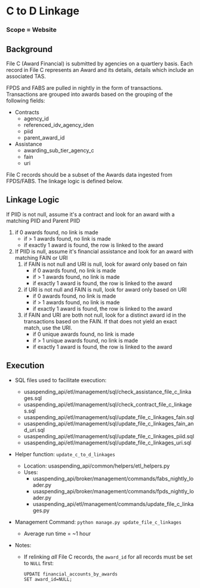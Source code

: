 # C to D Linkage

### Scope = Website

## Background

File C (Award Financial) is submitted by agencies on a quartlery basis. Each record in File C represents an Award and its details, details which include an associated TAS.

FPDS and FABS are pulled in nightly in the form of transactions. Transactions are grouped into awards based on the grouping of the following fields:
* Contracts
    * agency_id
    * referenced_idv_agency_iden
    * piid
    * parent_award_id
* Assistance
    * awarding_sub_tier_agency_c
    * fain
    * uri


File C records should be a subset of the Awards data ingested from FPDS/FABS. The linkage logic is defined below.

## Linkage Logic

If PIID is not null, assume it's a contract and look for an award with a matching PIID and Parent PIID
1. if 0 awards found, no link is made
    * if > 1 awards found, no link is made
    * if exactly 1 award is found, the row is linked to the award
2. If PIID is null, assume it's financial assistance and look for an award with matching FAIN or URI
    1. if FAIN is not null and URI is null, look for award only based on fain
        * if 0 awards found, no link is made
        * if > 1 awards found, no link is made
        * if exactly 1 award is found, the row is linked to the award
    2. if URI is not null and FAIN is null, look for award only based on URI
        * if 0 awards found, no link is made
        * if > 1 awards found, no link is made
        * if exactly 1 award is found, the row is linked to the award
    3. if FAIN and URI are both not null, look for a distinct award id in the transactions based on the FAIN. If that does not yield an exact match, use the URI.
        * if 0 unique awards found, no link is made
        * if > 1 unique awards found, no link is made
        * if exactly 1 award is found, the row is linked to the award

## Execution

* SQL files used to facilitate execution:
    * usaspending_api/etl/management/sql/check_assistance_file_c_linkages.sql
    * usaspending_api/etl/management/sql/check_contract_file_c_linkages.sql
    * usaspending_api/etl/management/sql/update_file_c_linkages_fain.sql
    * usaspending_api/etl/management/sql/update_file_c_linkages_fain_and_uri.sql
    * usaspending_api/etl/management/sql/update_file_c_linkages_piid.sql
    * usaspending_api/etl/management/sql/update_file_c_linkages_uri.sql

* Helper function: `update_c_to_d_linkages`
    * Location: usaspending_api/common/helpers/etl_helpers.py
    * Uses:
        * usaspending_api/broker/management/commands/fabs_nightly_loader.py
        * usaspending_api/broker/management/commands/fpds_nightly_loader.py
        * usaspending_api/etl/management/commands/update_file_c_linkages.py

* Management Command: `python manage.py update_file_c_linkages`
    * Average run time = ~1 hour

* Notes:
    * If relinking _all_ File C records, the `award_id` for all records must be set to `NULL` first:

        ```
        UPDATE financial_accounts_by_awards
        SET award_id=NULL;
        ```